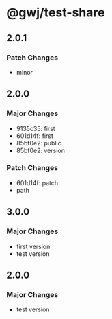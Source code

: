 # @gwj/test-share

## 2.0.1

### Patch Changes

- minor

## 2.0.0

### Major Changes

- 9135c35: first
- 601d14f: first
- 85bf0e2: public
- 85bf0e2: version

### Patch Changes

- 601d14f: patch
- path

## 3.0.0

### Major Changes

- first version
- test version

## 2.0.0

### Major Changes

- test version
